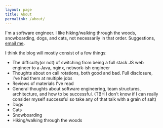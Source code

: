 ```yaml
---
layout: page
title: About
permalink: /about/
---
```


I'm a software engineer. I like hiking/walking through the woods, snowboarding, dogs, and cats, not necessarily in that order. Suggestions, [email me](mailto:radley.mith@gmail.com).

I think the blog will mostly consist of a few things:
- The difficulty(or not) of switching from being a full stack JS web engineer to a Java, nginx, network-ish engineer
- Thoughts about on call rotations, both good and bad.  Full disclosure, I've had them at multiple jobs
- Reviews of materials I've read
- General thoughts about software engineering, team structures, architecture, and how to be successful. (TBH I don't know if I can really consider myself successful so take any of that talk with a grain of salt)
- Dogs
- Cats
- Snowboarding
- Hiking/walking through the woods